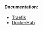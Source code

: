 #### Documentation:
- [Traefik](https://doc.traefik.io/traefik/)
- [DockerHub](https://hub.docker.com/_/traefik)
